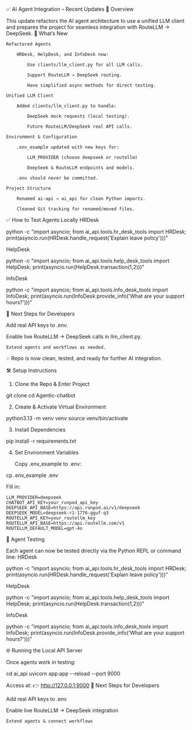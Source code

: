 ✅ AI Agent Integration – Recent Updates
🔹 Overview

This update refactors the AI agent architecture to use a unified LLM client and prepares the project for seamless integration with RouteLLM → DeepSeek.
🚀 What’s New

    Refactored Agents

        HRDesk, HelpDesk, and InfoDesk now:

            Use clients/llm_client.py for all LLM calls.

            Support RouteLLM → DeepSeek routing.

            Have simplified async methods for direct testing.

    Unified LLM Client

        Added clients/llm_client.py to handle:

            DeepSeek mock requests (local testing).

            Future RouteLLM/DeepSeek real API calls.

    Environment & Configuration

        .env_example updated with new keys for:

            LLM_PROVIDER (choose deepseek or routellm)

            DeepSeek & RouteLLM endpoints and models.

        .env should never be committed.

    Project Structure

        Renamed ai-api → ai_api for clean Python imports.

        Cleaned Git tracking for renamed/moved files.

✅ How to Test Agents Locally
HRDesk

python -c "import asyncio; from ai_api.tools.hr_desk_tools import HRDesk; print(asyncio.run(HRDesk.handle_request('Explain leave policy')))"

HelpDesk

python -c "import asyncio; from ai_api.tools.help_desk_tools import HelpDesk; print(asyncio.run(HelpDesk.transaction(1,2)))"

InfoDesk

python -c "import asyncio; from ai_api.tools.info_desk_tools import InfoDesk; print(asyncio.run(InfoDesk.provide_info('What are your support hours?')))"

🔑 Next Steps for Developers

Add real API keys to .env.

Enable live RouteLLM → DeepSeek calls in llm_client.py.

    Extend agents and workflows as needed.

💡 Repo is now clean, tested, and ready for further AI integration.

🛠️ Setup Instructions
1. Clone the Repo & Enter Project

git clone <your-fork-url>
cd Agentic-chatbot

2. Create & Activate Virtual Environment

python3.13 -m venv venv
source venv/bin/activate

3. Install Dependencies

pip install -r requirements.txt

4. Set Environment Variables

    Copy .env_example to .env:

cp .env_example .env

Fill in:

    LLM_PROVIDER=deepseek
    CHATBOT_API_KEY=your_runpod_api_key
    DEEPSEEK_API_BASE=https://api.runpod.ai/v1/deepseek
    DEEPSEEK_MODEL=deepseek-r1-1776-gguf-q3
    ROUTELLM_API_KEY=your_routellm_key
    ROUTELLM_API_BASE=https://api.routellm.com/v1
    ROUTELLM_DEFAULT_MODEL=gpt-4o

🤖 Agent Testing

Each agent can now be tested directly via the Python REPL or command line:
HRDesk

python -c "import asyncio; from ai_api.tools.hr_desk_tools import HRDesk; print(asyncio.run(HRDesk.handle_request('Explain leave policy')))"

HelpDesk

python -c "import asyncio; from ai_api.tools.help_desk_tools import HelpDesk; print(asyncio.run(HelpDesk.transaction(1,2)))"

InfoDesk

python -c "import asyncio; from ai_api.tools.info_desk_tools import InfoDesk; print(asyncio.run(InfoDesk.provide_info('What are your support hours?')))"

🌐 Running the Local API Server

Once agents work in testing:

cd ai_api
uvicorn app:app --reload --port 9000

Access at:
👉 http://127.0.0.1:9000
🔑 Next Steps for Developers

Add real API keys to .env

Enable live RouteLLM → DeepSeek integration

    Extend agents & connect workflows

